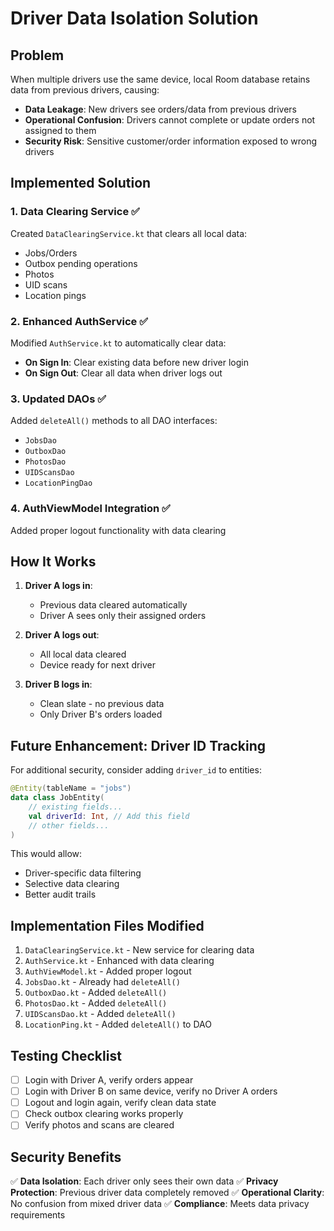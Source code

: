 # Driver Data Isolation Solution

## Problem
When multiple drivers use the same device, local Room database retains data from previous drivers, causing:
- **Data Leakage**: New drivers see orders/data from previous drivers
- **Operational Confusion**: Drivers cannot complete or update orders not assigned to them
- **Security Risk**: Sensitive customer/order information exposed to wrong drivers

## Implemented Solution

### 1. Data Clearing Service ✅
Created `DataClearingService.kt` that clears all local data:
- Jobs/Orders
- Outbox pending operations
- Photos
- UID scans
- Location pings

### 2. Enhanced AuthService ✅
Modified `AuthService.kt` to automatically clear data:
- **On Sign In**: Clear existing data before new driver login
- **On Sign Out**: Clear all data when driver logs out

### 3. Updated DAOs ✅
Added `deleteAll()` methods to all DAO interfaces:
- `JobsDao`
- `OutboxDao` 
- `PhotosDao`
- `UIDScansDao`
- `LocationPingDao`

### 4. AuthViewModel Integration ✅
Added proper logout functionality with data clearing

## How It Works

1. **Driver A logs in**: 
   - Previous data cleared automatically
   - Driver A sees only their assigned orders

2. **Driver A logs out**:
   - All local data cleared
   - Device ready for next driver

3. **Driver B logs in**:
   - Clean slate - no previous data
   - Only Driver B's orders loaded

## Future Enhancement: Driver ID Tracking

For additional security, consider adding `driver_id` to entities:

```kotlin
@Entity(tableName = "jobs")
data class JobEntity(
    // existing fields...
    val driverId: Int, // Add this field
    // other fields...
)
```

This would allow:
- Driver-specific data filtering
- Selective data clearing
- Better audit trails

## Implementation Files Modified

1. `DataClearingService.kt` - New service for clearing data
2. `AuthService.kt` - Enhanced with data clearing
3. `AuthViewModel.kt` - Added proper logout
4. `JobsDao.kt` - Already had `deleteAll()`
5. `OutboxDao.kt` - Added `deleteAll()`
6. `PhotosDao.kt` - Added `deleteAll()`
7. `UIDScansDao.kt` - Added `deleteAll()`
8. `LocationPing.kt` - Added `deleteAll()` to DAO

## Testing Checklist

- [ ] Login with Driver A, verify orders appear
- [ ] Login with Driver B on same device, verify no Driver A orders
- [ ] Logout and login again, verify clean data state
- [ ] Check outbox clearing works properly
- [ ] Verify photos and scans are cleared

## Security Benefits

✅ **Data Isolation**: Each driver only sees their own data
✅ **Privacy Protection**: Previous driver data completely removed
✅ **Operational Clarity**: No confusion from mixed driver data
✅ **Compliance**: Meets data privacy requirements